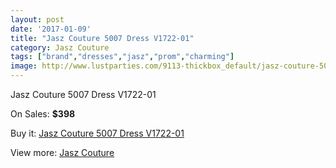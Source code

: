 ```yaml
---
layout: post
date: '2017-01-09'
title: "Jasz Couture 5007 Dress V1722-01"
category: Jasz Couture
tags: ["brand","dresses","jasz","prom","charming"]
image: http://www.lustparties.com/9113-thickbox_default/jasz-couture-5007-dress-v1722-01.jpg
---
```

Jasz Couture 5007 Dress V1722-01

On Sales: **$398**
<a href="https://www.lustparties.com/en/jasz-couture/3179-jasz-couture-5007-dress-v1722-01.html"><amp-img layout="responsive" width="600" height="600" src="//www.lustparties.com/9113-thickbox_default/jasz-couture-5007-dress-v1722-01.jpg" alt="Jasz Couture 5007 Dress V1722-01 0" /></a>
<a href="https://www.lustparties.com/en/jasz-couture/3179-jasz-couture-5007-dress-v1722-01.html"><amp-img layout="responsive" width="600" height="600" src="//www.lustparties.com/9114-thickbox_default/jasz-couture-5007-dress-v1722-01.jpg" alt="Jasz Couture 5007 Dress V1722-01 1" /></a>
<a href="https://www.lustparties.com/en/jasz-couture/3179-jasz-couture-5007-dress-v1722-01.html"><amp-img layout="responsive" width="600" height="600" src="//www.lustparties.com/9115-thickbox_default/jasz-couture-5007-dress-v1722-01.jpg" alt="Jasz Couture 5007 Dress V1722-01 2" /></a>
<a href="https://www.lustparties.com/en/jasz-couture/3179-jasz-couture-5007-dress-v1722-01.html"><amp-img layout="responsive" width="600" height="600" src="//www.lustparties.com/9116-thickbox_default/jasz-couture-5007-dress-v1722-01.jpg" alt="Jasz Couture 5007 Dress V1722-01 3" /></a>

Buy it: [Jasz Couture 5007 Dress V1722-01](https://www.lustparties.com/en/jasz-couture/3179-jasz-couture-5007-dress-v1722-01.html "Jasz Couture 5007 Dress V1722-01")

View more: [Jasz Couture](https://www.lustparties.com/en/9-jasz-couture "Jasz Couture")